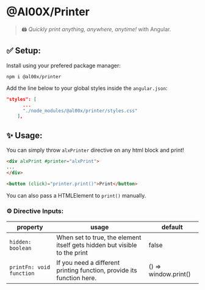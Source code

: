 

# @Al00X/Printer
> 🖨️ _Quickly print anything, anywhere, anytime!_ with Angular.


## ✅ Setup:
Install using your prefered package manager:

    npm i @al00x/printer
Add the line below to your global styles inside the `angular.json`:
	
```json
"styles": [  
	  ...
	  "./node_modules/@al00x/printer/styles.css"
	],
```

## ✨ Usage:
You can simply throw `alxPrinter` directive on any html block and print!

```html
<div alxPrint #printer="alxPrint">
...
</div>

<button (click)="printer.print()">Print</button>
```
You can also pass a HTMLElement to `print()` manually.

### ⚙️ Directive Inputs:
| property                 | usage | default |
|--------------------------|--|-------|
| `hidden: boolean`        | When set to true, the element itself gets hidden but visible to the print | false |
| `printFn: void function` | If you need a different printing function, provide its function here. | () => window.print() |


